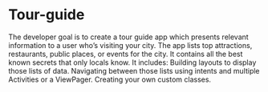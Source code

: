 # Tour-guide
The developer goal is to create a tour guide app which presents relevant information to a user who’s visiting your city. 
The app lists top attractions, restaurants, public places, or events for the city. 
It contains all the best known secrets that only locals know.
It includes:
Building layouts to display those lists of data.
Navigating between those lists using intents and multiple Activities or a ViewPager.
Creating your own custom classes.
